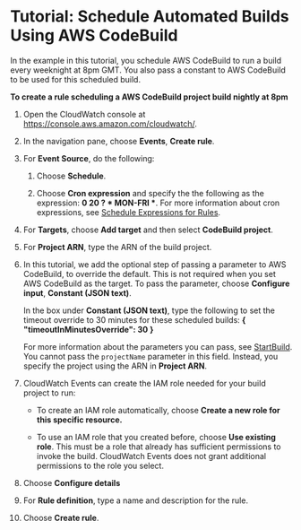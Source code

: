 # Tutorial: Schedule Automated Builds Using AWS CodeBuild<a name="CloudWatch-Events-tutorial-codebuild"></a>

In the example in this tutorial, you schedule AWS CodeBuild to run a build every weeknight at 8pm GMT\. You also pass a constant to AWS CodeBuild to be used for this scheduled build\.

**To create a rule scheduling a AWS CodeBuild project build nightly at 8pm**

1. Open the CloudWatch console at [https://console\.aws\.amazon\.com/cloudwatch/](https://console.aws.amazon.com/cloudwatch/)\.

1. In the navigation pane, choose **Events**, **Create rule**\.

1. For **Event Source**, do the following:

   1. Choose **Schedule**\.

   1. Choose **Cron expression** and specify the the following as the expression: **0 20 ? \* MON\-FRI \***\. For more information about cron expressions, see [Schedule Expressions for Rules](ScheduledEvents.md)\.

1. For **Targets**, choose **Add target** and then select **CodeBuild project**\.

1. For **Project ARN**, type the ARN of the build project\.

1. In this tutorial, we add the optional step of passing a parameter to AWS CodeBuild, to override the default\. This is not required when you set AWS CodeBuild as the target\. To pass the parameter, choose **Configure input**, **Constant \(JSON text\)**\.

   In the box under **Constant \(JSON text\)**, type the following to set the timeout override to 30 minutes for these scheduled builds: **\{ "timeoutInMinutesOverride": 30 \}**

   For more information about the parameters you can pass, see [StartBuild](http://docs.aws.amazon.com/codebuild/latest/APIReference/API_StartBuild.html)\. You cannot pass the `projectName` parameter in this field\. Instead, you specify the project using the ARN in **Project ARN**\.

1. CloudWatch Events can create the IAM role needed for your build project to run: 

   + To create an IAM role automatically, choose **Create a new role for this specific resource\.**

   + To use an IAM role that you created before, choose **Use existing role**\. This must be a role that already has sufficient permissions to invoke the build\. CloudWatch Events does not grant additional permissions to the role you select\.

1. Choose **Configure details**

1. For **Rule definition**, type a name and description for the rule\.

1. Choose **Create rule**\.